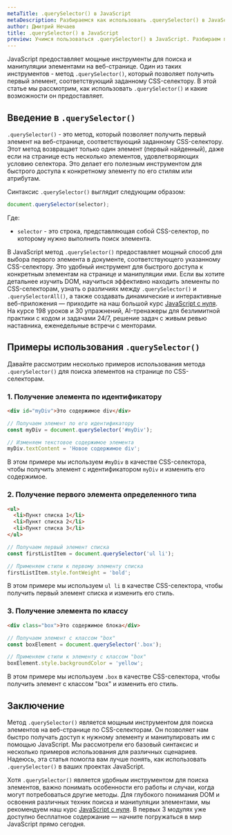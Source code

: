 ```yaml
---
metaTitle: .querySelector() в JavaScript
metaDescription: Разбираемся как использовать .querySelector() в JavaScript
author: Дмитрий Нечаев
title: .querySelector() в JavaScript
preview: Учимся пользоваться .querySelector() в JavaScript. Разбираем примеры использования
---
```


JavaScript предоставляет мощные инструменты для поиска и манипуляции элементами на веб-странице. Один из таких инструментов - метод `.querySelector()`, который позволяет получить первый элемент, соответствующий заданному CSS-селектору. В этой статье мы рассмотрим, как использовать `.querySelector()` и какие возможности он предоставляет.

## Введение в `.querySelector()`

`.querySelector()` - это метод, который позволяет получить первый элемент на веб-странице, соответствующий заданному CSS-селектору. Этот метод возвращает только один элемент (первый найденный), даже если на странице есть несколько элементов, удовлетворяющих условию селектора. Это делает его полезным инструментом для быстрого доступа к конкретному элементу по его стилям или атрибутам.

Синтаксис `.querySelector()` выглядит следующим образом:

```jsx
document.querySelector(selector);

```

Где:

- `selector` - это строка, представляющая собой CSS-селектор, по которому нужно выполнить поиск элемента.

В JavaScript метод `.querySelector()` предоставляет мощный способ для выбора первого элемента в документе, соответствующего указанному CSS-селектору. Это удобный инструмент для быстрого доступа к конкретным элементам на странице и манипуляции ими. Если вы хотите детальнее изучить DOM, научиться эффективно находить элементы по CSS-селекторам, узнать о различиях между `.querySelector()` и `.querySelectorAll()`, а также создавать динамические и интерактивные веб-приложения — приходите на наш большой курс [JavaScript с нуля](https://purpleschool.ru/course/javascript-basics?utm_source=knowledgebase&utm_medium=text&utm_campaign=querySelector-v-javascript). На курсе 198 уроков и 30 упражнений, AI-тренажеры для безлимитной практики с кодом и задачами 24/7, решение задач с живым ревью наставника, еженедельные встречи с менторами.

## Примеры использования `.querySelector()`

Давайте рассмотрим несколько примеров использования метода `.querySelector()` для поиска элементов на странице по CSS-селекторам.

### 1. Получение элемента по идентификатору

```html
<div id="myDiv">Это содержимое div</div>

```

```jsx
// Получаем элемент по его идентификатору
const myDiv = document.querySelector('#myDiv');

// Изменяем текстовое содержимое элемента
myDiv.textContent = 'Новое содержимое div';

```

В этом примере мы используем `#myDiv` в качестве CSS-селектора, чтобы получить элемент с идентификатором `myDiv` и изменить его содержимое.

### 2. Получение первого элемента определенного типа

```html
<ul>
  <li>Пункт списка 1</li>
  <li>Пункт списка 2</li>
  <li>Пункт списка 3</li>
</ul>

```

```jsx
// Получаем первый элемент списка
const firstListItem = document.querySelector('ul li');

// Применяем стили к первому элементу списка
firstListItem.style.fontWeight = 'bold';

```

В этом примере мы используем `ul li` в качестве CSS-селектора, чтобы получить первый элемент списка и изменить его стиль.

### 3. Получение элемента по классу

```html
<div class="box">Это содержимое блока</div>

```

```jsx
// Получаем элемент с классом "box"
const boxElement = document.querySelector('.box');

// Применяем стили к элементу с классом "box"
boxElement.style.backgroundColor = 'yellow';

```

В этом примере мы используем `.box` в качестве CSS-селектора, чтобы получить элемент с классом "box" и изменить его стиль.

## Заключение

Метод `.querySelector()` является мощным инструментом для поиска элементов на веб-странице по CSS-селекторам. Он позволяет нам быстро получать доступ к нужному элементу и манипулировать им с помощью JavaScript. Мы рассмотрели его базовый синтаксис и несколько примеров использования для различных сценариев. Надеюсь, эта статья помогла вам лучше понять, как использовать `.querySelector()` в ваших проектах JavaScript.

Хотя `.querySelector()` является удобным инструментом для поиска элементов, важно понимать особенности его работы и случаи, когда могут потребоваться другие методы. Для глубокого понимания DOM и освоения различных техник поиска и манипуляции элементами, мы рекомендуем наш курс [JavaScript с нуля](https://purpleschool.ru/course/javascript-basics?utm_source=knowledgebase&utm_medium=text&utm_campaign=querySelector-v-javascript). В первых 3 модулях уже доступно бесплатное содержание — начните погружаться в мир JavaScript прямо сегодня.
